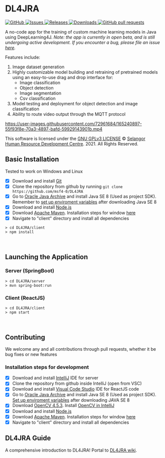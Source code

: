 

<!-- omit in toc -->
# **DL4JRA**
<a href="https://github.com/msf4-0/DL4JRA/blob/main/LICENSE">
    <img alt="GitHub" src="https://img.shields.io/github/license/msf4-0/DL4JRA.svg?color=blue">
</a>
<a href="https://github.com/msf4-0/DL4JRA/issues">
      <img alt="Issues" src="https://img.shields.io/github/issues/msf4-0/DL4JRA?color=blue" />
</a>
<a href="https://github.com/msf4-0/DL4JRA/releases">
    <img alt="Releases" src="https://img.shields.io/github/release/msf4-0/DL4JRA?color=success" />
</a>
<a href="https://github.com/msf4-0/DL4JRA/releases">
    <img alt="Downloads" src="https://img.shields.io/github/downloads/msf4-0/DL4JRA/total.svg?color=success" />
</a>
<a href="https://github.com/msf4-0/DL4JRA/pulls">
    <img alt="GitHub pull requests" src="https://img.shields.io/github/issues-pr/msf4-0/DL4JRA?color=blue" />
</a>

A no-code app for the training of custom machine learning models in Java using DeepLearning4J.
<i>Note: the app is currently in open beta, and is still undergoing active development. If you encounter a bug, please file an issue [here](https://github.com/msf4-0/DL4JRA/issues). </i>
<br>

Features include:
1. Image dataset generation 
2. Highly customizable model building and retraining of pretrained models using an easy-to-use drag and drop interface for:
	- Image classification 
	- Object detection
	- Image segmentation
	- Csv classification
3. Model testing and deployment for object detection and image classification
4. Ability to route video output through the MQTT protocol

https://user-images.githubusercontent.com/72961684/165240897-55f93f8e-70a3-4897-bafd-59929143901b.mp4


This software is licensed under the [GNU GPLv3 LICENSE](/LICENSE) © [Selangor Human Resource Development Centre](http://www.shrdc.org.my/). 2021.  All Rights Reserved.

<!-- omit in toc -->
## **Basic Installation**
Tested to work on Windows and Linux
- [x] Download and install [Git](https://git-scm.com/)
- [x] Clone the repository from github by running ```git clone https://github.com/msf4-0/DL4JRA``` 
- [x] Go to [Oracle Java Archive](https://www.oracle.com/java/technologies/javase/javase8-archive-downloads.html) and install Java SE 8 (Used as project SDK). Remember to [set up enviroment variables](https://mkyong.com/java/how-to-set-java_home-on-windows-10/) after downloading Java SE 8
- [x] Download and install [Node.js](https://nodejs.org/en/download/)
- [x] Download [Apache Maven](https://maven.apache.org/download.cgi). Installation steps for window [here](https://docs.wso2.com/display/IS323/Installing+Apache+Maven+on+Windows)
- [x] Navigate to "client" directory and install all dependencies

```
> cd DL4JRA/client
> npm install
```
<br>

<!-- omit in toc -->
## **Launching the Application**
<!-- omit in toc -->
### **Server (SpringBoot)**
```
> cd DL4JRA/server
> mvn spring-boot:run
```
<!-- omit in toc -->
### **Client (ReactJS)**
```
> cd DL4JRA/client
> npm start
```

<!-- omit in toc -->

<br>
<!-- omit in toc -->

## **Contributing**

We welcome any and all contributions through pull requests, whether it be bug fixes or new features

<!-- omit in toc -->
### **Installation steps for development**
- [x] Download and install [IntelliJ](https://www.jetbrains.com/idea/download/#section=windows) IDE for server
- [x] Clone the repository from github inside IntelliJ (open from VSC)
- [x] Download and install [Visual Code Studio](https://code.visualstudio.com/) IDE for ReactJS code
- [x] Go to [Oracle Java Archive](https://www.oracle.com/java/technologies/javase/javase8-archive-downloads.html) and install Java SE 8 (Used as project SDK). [Set up enviroment variables](https://mkyong.com/java/how-to-set-java_home-on-windows-10/) after downloading JAVA SE 8
- [x] Download [OpenCV 4.5.3](https://opencv.org/opencv-4-5-3/). Install [OpenCV in IntelliJ](https://medium.com/@aadimator/how-to-set-up-opencv-in-intellij-idea-6eb103c1d45c)
- [x] Download and install [Node.js](https://nodejs.org/en/download/)
- [x] Download [Apache Maven](https://maven.apache.org/download.cgi). Installation steps for window [here](https://docs.wso2.com/display/IS323/Installing+Apache+Maven+on+Windows)
- [x] Navigate to "client" directory and install all dependencies

## **DL4JRA Guide**
A comprehensive introduction to DL4JRA! Portal to [DL4JRA wiki](https://github.com/msf4-0/DL4JRA/wiki). 
